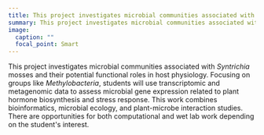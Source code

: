 ```yaml
---
title: This project investigates microbial communities associated with *Syntrichia* mosses and their potential functional roles in host physiology. Focusing on groups like *Methylobacteria*, students will use transcriptomic and metagenomic data to assess microbial gene expression related to plant hormone biosynthesis and stress response. This work combines bioinformatics, microbial ecology, and plant-microbe interaction studies. There are opportunities for both computational and wet lab work depending on the student's interest.
summary: This project investigates microbial communities associated with *Syntrichia* mosses and their potential functional roles in host physiology. Focusing on groups...
image:
  caption: ""
  focal_point: Smart
---
```


This project investigates microbial communities associated with *Syntrichia* mosses and their potential functional roles in host physiology. Focusing on groups like *Methylobacteria*, students will use transcriptomic and metagenomic data to assess microbial gene expression related to plant hormone biosynthesis and stress response. This work combines bioinformatics, microbial ecology, and plant-microbe interaction studies. There are opportunities for both computational and wet lab work depending on the student's interest.
